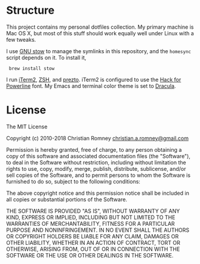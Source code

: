 Structure
=========

This project contains my personal dotfiles collection. My primary machine is Mac
OS X, but most of this stuff should work equally well under Linux with a few
tweaks.

I use [GNU stow](https://www.gnu.org/software/stow/) to manage the symlinks in
this repository, and the `homesync` script depends on it. To install it,

     brew install stow

I run [iTerm2](https://www.iterm2.com/), [ZSH](http://www.zsh.org/), and
[prezto](https://github.com/sorin-ionescu/prezto). iTerm2 is configured to use
the [Hack for Powerline](https://github.com/powerline/fonts/tree/master/Hack)
font. My Emacs and terminal color theme is set to
[Dracula](https://draculatheme.com/).

License
=======

The MIT License

Copyright (c) 2010-2018 Christian Romney <christian.a.romney@gmail.com>

Permission is hereby granted, free of charge, to any person obtaining a copy
of this software and associated documentation files (the "Software"), to deal
in the Software without restriction, including without limitation the rights
to use, copy, modify, merge, publish, distribute, sublicense, and/or sell
copies of the Software, and to permit persons to whom the Software is
furnished to do so, subject to the following conditions:

The above copyright notice and this permission notice shall be included in
all copies or substantial portions of the Software.

THE SOFTWARE IS PROVIDED "AS IS", WITHOUT WARRANTY OF ANY KIND, EXPRESS OR
IMPLIED, INCLUDING BUT NOT LIMITED TO THE WARRANTIES OF MERCHANTABILITY,
FITNESS FOR A PARTICULAR PURPOSE AND NONINFRINGEMENT. IN NO EVENT SHALL THE
AUTHORS OR COPYRIGHT HOLDERS BE LIABLE FOR ANY CLAIM, DAMAGES OR OTHER
LIABILITY, WHETHER IN AN ACTION OF CONTRACT, TORT OR OTHERWISE, ARISING FROM,
OUT OF OR IN CONNECTION WITH THE SOFTWARE OR THE USE OR OTHER DEALINGS IN
THE SOFTWARE.
